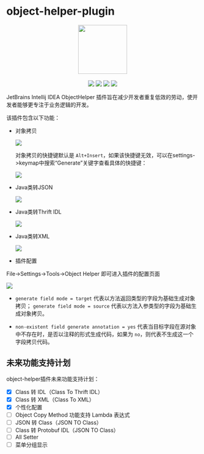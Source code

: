 # object-helper-plugin

<div align="center">
    <a href="https://plugins.jetbrains.com/plugin/15788-objecthelper" style="text-decoration:none"><img src="./src/main/resources/META-INF/pluginIcon.svg" width="128px"></a>
</div>
<br/>
<div align="center">
	<img src="https://img.shields.io/badge/version-v1.3.2-blue">
	<img src="https://img.shields.io/badge/license-Apache%202-red">
	<img src="https://img.shields.io/badge/size-3.96%20MB-yellowgreen">
	<img src="https://img.shields.io/badge/download-3.2k-green">
</div>

JetBrains Intellij IDEA ObjectHelper 插件旨在减少开发者重复低效的劳动，使开发者能够更专注于业务逻辑的开发。

该插件包含以下功能：

- 对象拷贝

  ![](https://image.bigcoder.cn/7fce876e-fa94-4780-bb14-584068c35963.gif)

  对象拷贝的快捷键默认是 `Alt+Insert`，如果该快捷键无效，可以在settings->keymap中搜索“Generate”关键字查看具体的快捷键：

  ![](https://image.bigcoder.cn/20220916173117.png)

- Java类转JSON

  ![](https://image.bigcoder.cn/20231224171155.gif)

- Java类转Thrift IDL

  ![](https://image.bigcoder.cn/6eee7a02-8e4e-4f11-9b8c-81d661a920c5.gif)

- Java类转XML

  ![](https://image.bigcoder.cn/20231224171113.gif)

- 插件配置

File->Settings->Tools->Object Helper 即可进入插件的配置页面

![](https://image.bigcoder.cn/20231224170305.png)

- `generate field mode = target` 代表以方法返回类型的字段为基础生成对象拷贝；
`generate field mode = source` 代表以方法入参类型的字段为基础生成对象拷贝。

- `non-existent field generate annotation = yes` 代表当目标字段在源对象中不存在时，是否以注释的形式生成代码，如果为 `no`，则代表不生成这一个字段拷贝代码。

## 未来功能支持计划

object-helper插件未来功能支持计划：

- [x] Class 转 IDL（Class To Thrift IDL）
- [x] Class 转 XML（Class To XML）
- [x] 个性化配置
- [ ] Object Copy Method 功能支持 Lambda 表达式
- [ ] JSON 转 Class（JSON TO Class）
- [ ] Class 转 Protobuf IDL（JSON TO Class）
- [ ] All Setter
- [ ] 菜单分组显示
